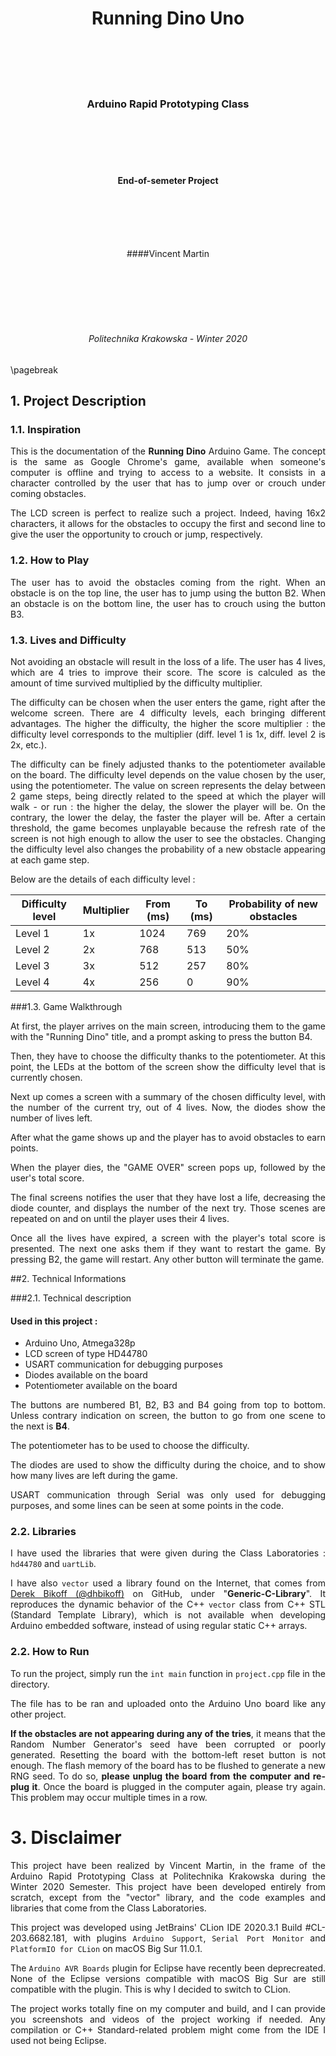<div align="center">

# Running Dino Uno

<br><br><br><br>

### Arduino Rapid Prototyping Class

<br /><br /><br /><br />

#### End-of-semeter Project

<br><br><br><br>

####Vincent Martin

<br><br><br><br><br>

###### Politechnika Krakowska - Winter 2020

</div>

\pagebreak

<div align="justify">

## 1. Project Description

### 1.1. Inspiration

This is the documentation of the **Running Dino** Arduino Game. The concept is the same as Google Chrome's game, available
when someone's computer is offline and trying to access to a website. It consists in a character controlled by the user
that has to jump over or crouch under coming obstacles.

The LCD screen is perfect to realize such a project. Indeed, having 16x2 characters, it allows for the obstacles to
occupy the first and second line to give the user the opportunity to crouch or jump, respectively.

### 1.2. How to Play
The user has to avoid the obstacles coming from the right. When an obstacle is on the top line, the user has to jump
using the button B2. When an obstacle is on the bottom line, the user has to crouch using the button B3.

### 1.3. Lives and Difficulty
Not avoiding an obstacle will result in the loss of a life. The user has 4 lives, which are 4 tries to improve their score.
The score is calculed as the amount of time survived multiplied by the difficulty multiplier.

The difficulty can be chosen when the user enters the game, right after the welcome screen. There are 4 difficulty levels,
each bringing different advantages. The higher the difficulty, the higher the score multiplier : the difficulty level
corresponds to the multiplier (diff. level 1 is 1x, diff. level 2 is 2x, etc.).

The difficulty can be finely adjusted thanks to the potentiometer available on the board. The difficulty level depends on
the value chosen by the user, using the potentiometer. The value on screen represents the delay between 2 game steps, being
directly related to the speed at which the player will walk - or run : the higher the delay, the slower the player will be.
On the contrary, the lower the delay, the faster the player will be. After a certain threshold, the game becomes unplayable
because the refresh rate of the screen is not high enough to allow the user to see the obstacles. Changing the difficulty
level also changes the probability of a new obstacle appearing at each game step.

Below are the details of each difficulty level :

| Difficulty level | Multiplier | From (ms) | To (ms) | Probability of new obstacles |
|------------------|------------|-----------|---------|------------------------------|
| Level 1          | 1x         | 1024      | 769     | 20%                          |
| Level 2          | 2x         | 768       | 513     | 50%                          |
| Level 3          | 3x         | 512       | 257     | 80%                          |
| Level 4          | 4x         | 256       | 0       | 90%                          |

###1.3. Game Walkthrough

At first, the player arrives on the main screen, introducing them to the game with the "Running Dino" title, and a prompt
asking to press the button B4.

Then, they have to choose the difficulty thanks to the potentiometer. At this point, the LEDs at the bottom of the screen
show the difficulty level that is currently chosen.

Next up comes a screen with a summary of the chosen difficulty level, with the number of the current try, out of 4 lives.
Now, the diodes show the number of lives left.

After what the game shows up and the player has to avoid obstacles to earn points.

When the player dies, the "GAME OVER" screen pops up, followed by the user's total score.

The final screens notifies the user that they have lost a life, decreasing the diode counter, and displays the number of the next try. Those scenes are
repeated on and on until the player uses their 4 lives.

Once all the lives have expired, a screen with the player's total score is presented. The next one asks them if they want
to restart the game. By pressing B2, the game will restart. Any other button will terminate the game.

##2. Technical Informations

###2.1. Technical description

#### Used in this project :
- Arduino Uno, Atmega328p
- LCD screen of type HD44780
- USART communication for debugging purposes
- Diodes available on the board
- Potentiometer available on the board

The buttons are numbered B1, B2, B3 and B4 going from top to bottom. Unless contrary indication on screen, the button
to go from one scene to the next is **B4**.

The potentiometer has to be used to choose the difficulty.

The diodes are used to show the difficulty during the choice, and to show how many lives are left during the game.

USART communication through Serial was only used for debugging purposes, and some lines can be seen at some points in
the code.

### 2.2. Libraries

I have used the libraries that were given during the Class Laboratories : `hd44780` and `uartLib`.

I have also `vector` used a library found on the Internet, that comes from [Derek Bikoff (@dhbikoff)](https://github.com/dhbikoff)
on GitHub, under "**Generic-C-Library**". It reproduces the dynamic behavior of the C++ `vector` class from C++ STL
(Standard Template Library), which is not available when developing Arduino embedded software, instead of using regular
static C++ arrays.

### 2.2. How to Run

To run the project, simply run the `int main` function in `project.cpp` file in the directory.

The file has to be ran and uploaded onto the Arduino Uno board like any other project.

**If the obstacles are not appearing during any of the tries**, it means that the Random Number Generator's seed have
been corrupted or poorly generated. Resetting the board with the bottom-left reset button is not enough. The flash
memory of the board has to be flushed to generate a new RNG seed. To do so, **please unplug the board from the computer
and re-plug it**. Once the board is plugged in the computer again, please try again. This problem may occur multiple times
in a row.

# 3. Disclaimer

This project have been realized by Vincent Martin, in the frame of the Arduino Rapid Prototyping Class at Politechnika
Krakowska during the Winter 2020 Semester. This project have been developed entirely from scratch, except from the "vector"
library, and the code examples and libraries that come from the Class Laboratories.

This project was developed using JetBrains' CLion IDE 2020.3.1 Build #CL-203.6682.181, with plugins `Arduino Support`,
`Serial Port Monitor` and `PlatformIO for CLion` on macOS Big Sur 11.0.1.

The `Arduino AVR Boards` plugin for Eclipse have recently been deprecreated. None of the Eclipse versions compatible with
macOS Big Sur are still compatible with the plugin. This is why I decided to switch to CLion.

The project works totally fine on my computer and build, and I can provide you screenshots and videos of the project
working if needed. Any compilation or C++ Standard-related problem might come from the IDE I used not being Eclipse.
</div>